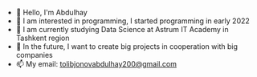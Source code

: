 - 👋 Hello, I'm Abdulhay
- 👀 I am interested in programming, I started programming in early 2022
- 🌱 I am currently studying Data Science at Astrum IT Academy in Tashkent region
- 💞️ In the future, I want to create big projects in cooperation with big companies
- 📫 My email: tolibjonovabdulhay200@gmail.com

